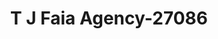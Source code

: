 ---
f_zip-code: 19006
f_state-code: PA
title: T J Faia Agency-27086
f_phone: 888-389-4545
f_city-only: Huntingdon Valley
f_address: 1840 County Line Road Suite 104 Huntingdon Valley
f_location-unique-id: '27086'
slug: t-j-faia-agency-27086
updated-on: '2024-05-30T13:46:58.046Z'
created-on: '2024-05-30T13:36:59.803Z'
published-on: '2024-05-30T13:54:32.469Z'
f_city-state: cms/city/huntingdon-valley-pa.md
f_company: cms/company/t-j-faia-agency.md
f_state: cms/state/pennsylvania.md
layout: '[payday-loan].html'
tags: payday-loan
---